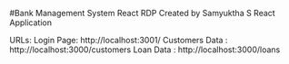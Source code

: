 #Bank Management System
React RDP
Created by Samyuktha S 
React Application

URLs:
Login Page: http://localhost:3001/
Customers Data : http://localhost:3000/customers
Loan Data : http://localhost:3000/loans
